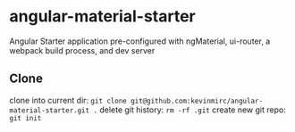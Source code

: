 # angular-material-starter
Angular Starter application pre-configured with ngMaterial, ui-router, a webpack build process, and dev server

## Clone 
clone into current dir:
`git clone git@github.com:kevinmirc/angular-material-starter.git .`
delete git history:
`rm -rf .git`
create new git repo:
`git init`
